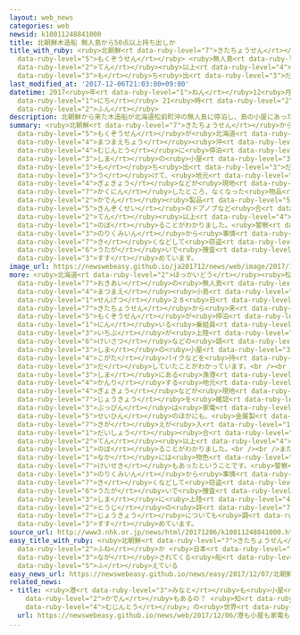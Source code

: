 ```yaml
---
layout: web_news
categories: web
newsid: k10011248841000
title: 北朝鮮木造船 無人島から50点以上持ち出しか
title_with_ruby: <ruby>北朝鮮<rt data-ruby-level="7">きたちょうせん</rt></ruby><ruby>木造船<rt
  data-ruby-level="5">もくぞうせん</rt></ruby> <ruby>無人島<rt data-ruby-level="4">むじんとう</rt></ruby>から50<ruby>点<rt
  data-ruby-level="2">てん</rt></ruby><ruby>以上<rt data-ruby-level="4">いじょう</rt></ruby><ruby>持<rt
  data-ruby-level="3">も</rt></ruby>ち<ruby>出<rt data-ruby-level="3">だ</rt></ruby>しか
last_modified_at: '2017-12-06T21:03:00+09:00'
datetime: 2017<ruby>年<rt data-ruby-level="1">ねん</rt></ruby>12<ruby>月<rt data-ruby-level="1">がつ</rt></ruby>06<ruby>日<rt
  data-ruby-level="1">にち</rt></ruby> 21<ruby>時<rt data-ruby-level="2">じ</rt></ruby>03<ruby>分<rt
  data-ruby-level="2">ふん</rt></ruby>
description: 北朝鮮から来た木造船が北海道松前町沖の無人島に停泊し、島の小屋にあったテレビなどが持ち出されたことを受けて、地元の漁協などが現地で確認したところ、なくなった物品は、家電製品のほか金属製のドアノブなど合わせて５０点以上に上ることがわかりました。警察は乗組員から事情を聴くなどして窃盗の疑いで捜査を進めています。
summary: <ruby>北朝鮮<rt data-ruby-level="7">きたちょうせん</rt></ruby>から<ruby>来<rt data-ruby-level="2">き</rt></ruby>た<ruby>木造船<rt
  data-ruby-level="5">もくぞうせん</rt></ruby>が<ruby>北海道<rt data-ruby-level="2">ほっかいどう</rt></ruby><ruby>松前町<rt
  data-ruby-level="4">まつまえちょう</rt></ruby><ruby>沖<rt data-ruby-level="7">おき</rt></ruby>の<ruby>無人島<rt
  data-ruby-level="4">むじんとう</rt></ruby>に<ruby>停泊<rt data-ruby-level="7">ていはく</rt></ruby>し、<ruby>島<rt
  data-ruby-level="3">しま</rt></ruby>の<ruby>小屋<rt data-ruby-level="3">こや</rt></ruby>にあったテレビなどが<ruby>持<rt
  data-ruby-level="3">も</rt></ruby>ち<ruby>出<rt data-ruby-level="3">だ</rt></ruby>されたことを<ruby>受<rt
  data-ruby-level="3">う</rt></ruby>けて、<ruby>地元<rt data-ruby-level="2">じもと</rt></ruby>の<ruby>漁協<rt
  data-ruby-level="4">ぎょきょう</rt></ruby>などが<ruby>現地<rt data-ruby-level="5">げんち</rt></ruby>で<ruby>確認<rt
  data-ruby-level="7">かくにん</rt></ruby>したところ、なくなった<ruby>物品<rt data-ruby-level="3">ぶっぴん</rt></ruby>は、<ruby>家電<rt
  data-ruby-level="2">かでん</rt></ruby><ruby>製品<rt data-ruby-level="5">せいひん</rt></ruby>のほか<ruby>金属製<rt
  data-ruby-level="5">きんぞくせい</rt></ruby>のドアノブなど<ruby>合<rt data-ruby-level="2">あ</rt></ruby>わせて５０<ruby>点<rt
  data-ruby-level="2">てん</rt></ruby><ruby>以上<rt data-ruby-level="4">いじょう</rt></ruby>に<ruby>上<rt
  data-ruby-level="1">のぼ</rt></ruby>ることがわかりました。<ruby>警察<rt data-ruby-level="6">けいさつ</rt></ruby>は<ruby>乗組員<rt
  data-ruby-level="3">のりくみいん</rt></ruby>から<ruby>事情<rt data-ruby-level="5">じじょう</rt></ruby>を<ruby>聴<rt
  data-ruby-level="7">き</rt></ruby>くなどして<ruby>窃盗<rt data-ruby-level="7">せっとう</rt></ruby>の<ruby>疑<rt
  data-ruby-level="6">うたが</rt></ruby>いで<ruby>捜査<rt data-ruby-level="7">そうさ</rt></ruby>を<ruby>進<rt
  data-ruby-level="3">すす</rt></ruby>めています。
image_url: https://newswebeasy.github.io/ja201712/news/web/image/2017/12/06/K10011248841_1712061852_1712062003_01_02.jpg
more: <ruby>北海道<rt data-ruby-level="2">ほっかいどう</rt></ruby><ruby>松前町<rt data-ruby-level="4">まつまえちょう</rt></ruby>の<ruby>沖合<rt
  data-ruby-level="7">おきあい</rt></ruby>の<ruby>無人島<rt data-ruby-level="4">むじんとう</rt></ruby>「<ruby>松前<rt
  data-ruby-level="4">まつまえ</rt></ruby><ruby>小島<rt data-ruby-level="3">こじま</rt></ruby>」では<ruby>先月<rt
  data-ruby-level="1">せんげつ</rt></ruby>２８<ruby>日<rt data-ruby-level="1">にち</rt></ruby>、<ruby>北朝鮮<rt
  data-ruby-level="7">きたちょうせん</rt></ruby>から<ruby>来<rt data-ruby-level="2">き</rt></ruby>た<ruby>木造船<rt
  data-ruby-level="5">もくぞうせん</rt></ruby>が<ruby>停泊<rt data-ruby-level="7">ていはく</rt></ruby>し、１０<ruby>人<rt
  data-ruby-level="1">にん</rt></ruby>いる<ruby>乗組員<rt data-ruby-level="3">のりくみいん</rt></ruby>の<ruby>一部<rt
  data-ruby-level="3">いちぶ</rt></ruby>が<ruby>上陸<rt data-ruby-level="4">じょうりく</rt></ruby>しましたが、これまでの<ruby>警察<rt
  data-ruby-level="6">けいさつ</rt></ruby>などの<ruby>調<rt data-ruby-level="3">しら</rt></ruby>べで、<ruby>島<rt
  data-ruby-level="3">しま</rt></ruby>の<ruby>小屋<rt data-ruby-level="3">こや</rt></ruby>からテレビや<ruby>小型<rt
  data-ruby-level="4">こがた</rt></ruby>バイクなどを<ruby>持<rt data-ruby-level="3">も</rt></ruby>ち<ruby>出<rt
  data-ruby-level="3">だ</rt></ruby>していたことがわかっています。<br /><br />これを<ruby>受<rt data-ruby-level="3">う</rt></ruby>けて、<ruby>島<rt
  data-ruby-level="3">しま</rt></ruby>にある<ruby>漁港<rt data-ruby-level="4">ぎょこう</rt></ruby>を<ruby>管理<rt
  data-ruby-level="4">かんり</rt></ruby>する<ruby>地元<rt data-ruby-level="2">じもと</rt></ruby>の<ruby>漁協<rt
  data-ruby-level="4">ぎょきょう</rt></ruby>などが<ruby>現地<rt data-ruby-level="5">げんち</rt></ruby>の<ruby>状況<rt
  data-ruby-level="7">じょうきょう</rt></ruby>を<ruby>確認<rt data-ruby-level="7">かくにん</rt></ruby>したところ、なくなった<ruby>物品<rt
  data-ruby-level="3">ぶっぴん</rt></ruby>は<ruby>家電<rt data-ruby-level="2">かでん</rt></ruby><ruby>製品<rt
  data-ruby-level="5">せいひん</rt></ruby>のほかにも、<ruby>金属製<rt data-ruby-level="5">きんぞくせい</rt></ruby>のドアノブやちょうつがい、さらには<ruby>着替<rt
  data-ruby-level="7">きが</rt></ruby>えが<ruby>入<rt data-ruby-level="1">はい</rt></ruby>ったバッグまで、<ruby>大小<rt
  data-ruby-level="1">だいしょう</rt></ruby><ruby>合<rt data-ruby-level="2">あ</rt></ruby>わせて５０<ruby>点<rt
  data-ruby-level="2">てん</rt></ruby><ruby>以上<rt data-ruby-level="4">いじょう</rt></ruby>に<ruby>上<rt
  data-ruby-level="1">のぼ</rt></ruby>ることがわかりました。<br /><br />また、<ruby>小屋<rt data-ruby-level="3">こや</rt></ruby>の<ruby>中<rt
  data-ruby-level="1">なか</rt></ruby>には<ruby>物色<rt data-ruby-level="3">ぶっしょく</rt></ruby>されたような<ruby>形跡<rt
  data-ruby-level="7">けいせき</rt></ruby>もあったということです。<ruby>警察<rt data-ruby-level="6">けいさつ</rt></ruby>は<ruby>乗組員<rt
  data-ruby-level="3">のりくみいん</rt></ruby>から<ruby>事情<rt data-ruby-level="5">じじょう</rt></ruby>を<ruby>聴<rt
  data-ruby-level="7">き</rt></ruby>くなどして<ruby>窃盗<rt data-ruby-level="7">せっとう</rt></ruby>の<ruby>疑<rt
  data-ruby-level="6">うたが</rt></ruby>いで<ruby>捜査<rt data-ruby-level="7">そうさ</rt></ruby>するとともに、<ruby>島<rt
  data-ruby-level="3">しま</rt></ruby>に<ruby>上陸<rt data-ruby-level="4">じょうりく</rt></ruby>した<ruby>当時<rt
  data-ruby-level="2">とうじ</rt></ruby>の<ruby>詳<rt data-ruby-level="7">くわ</rt></ruby>しい<ruby>状況<rt
  data-ruby-level="7">じょうきょう</rt></ruby>についても<ruby>調<rt data-ruby-level="3">しら</rt></ruby>べを<ruby>進<rt
  data-ruby-level="3">すす</rt></ruby>めています。
source_url: http://www3.nhk.or.jp/news/html/20171206/k10011248841000.html
easy_title_with_ruby: <ruby>北朝鮮<rt data-ruby-level="7">きたちょうせん</rt></ruby>の<ruby>船<rt
  data-ruby-level="2">ふね</rt></ruby>か <ruby>日本<rt data-ruby-level="1">にっぽん</rt></ruby>に<ruby>流<rt
  data-ruby-level="3">なが</rt></ruby>されてくる<ruby>船<rt data-ruby-level="2">せん</rt></ruby>が<ruby>増<rt
  data-ruby-level="5">ふ</rt></ruby>えている
easy_news_url: https://newswebeasy.github.io/news/easy/2017/12/07/北朝鮮の船か-日本に流されてくる船が増えている
related_news:
- title: <ruby>港<rt data-ruby-level="3">みなと</rt></ruby>も<ruby>小屋<rt data-ruby-level="3">こや</rt></ruby>も<ruby>家電<rt
    data-ruby-level="2">かでん</rt></ruby>もあるの？ <ruby>知<rt data-ruby-level="2">し</rt></ruby>られざる「<ruby>無人島<rt
    data-ruby-level="4">むじんとう</rt></ruby>」の<ruby>世界<rt data-ruby-level="3">せかい</rt></ruby>
  url: https://newswebeasy.github.io/news/web/2017/12/06/港も小屋も家電もあるの-知られざる無人島の世界
...
```

